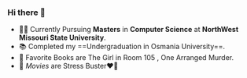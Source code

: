 ### Hi there 👋
- 🧑‍🎓 Currently Pursuing **Masters** in **Computer Science** at **NorthWest Missouri State University**.
- 📚 Completed my ==Undergraduation in Osmania University==.
- 📖 Favorite Books are The Girl in Room 105 , One Arranged Murder.
- 🎥 *Movies* are Stress Buster❤️‍🔥

<!--
**SridharCheppala/SridharCheppala** is a ✨ _special_ ✨ repository because its `README.md` (this file) appears on your GitHub profile.

Here are some ideas to get you started:

- 🔭 I’m currently working on ...
- 🌱 I’m currently learning ...
- 👯 I’m looking to collaborate on ...
- 🤔 I’m looking for help with ...
- 💬 Ask me about ...
- 📫 How to reach me: ...
- 😄 Pronouns: ...
- ⚡ Fun fact: ...
-->
